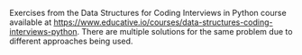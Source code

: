Exercises from the Data Structures for Coding Interviews in Python course available at https://www.educative.io/courses/data-structures-coding-interviews-python.
There are multiple solutions for the same problem due to different approaches being used.
